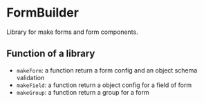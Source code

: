 # FormBuilder

Library for make forms and form components.

## Function of a library

- `makeForm`: a function return a form config and an object schema validation
- `makeField`: a function return a object config for a field of form
- `makeGroup`: a function return a group for a form
